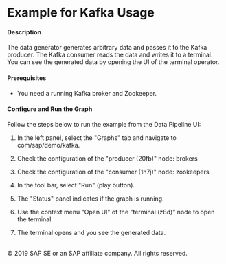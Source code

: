 Example for Kafka Usage
===========
#### Description
The data generator generates arbitrary data and passes it to the Kafka producer.
The Kafka consumer reads the data and writes it to a terminal.
You can see the generated data by opening the UI of the terminal operator.

#### Prerequisites
* You need a running Kafka broker and Zookeeper.

#### Configure and Run the Graph
Follow the steps below to run the example from the Data Pipeline UI:

1. In the left panel, select the "Graphs" tab and navigate to com/sap/demo/kafka.

2. Check the configuration of the "producer (20fb)" node: brokers

3. Check the configuration of the "consumer (1h7j)" node: zookeepers

4. In the tool bar, select "Run" (play button).

5. The "Status" panel indicates if the graph is running.

6. Use the context menu "Open UI" of the "terminal (z8d)" node to open the terminal.

7. The terminal opens and you see the generated data.

<br>
<div class="footer">
   &copy; 2019 SAP SE or an SAP affiliate company. All rights reserved.
</div>
